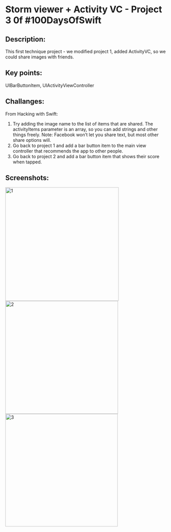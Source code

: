 # Storm viewer + Activity VC - Project 3 0f #100DaysOfSwift

## Description:
This first technique project - we modified project 1, added ActivityVC, so we could share images with friends.

## Key points:
UIBarButtonItem, UIActivityViewController

## Challanges:
From Hacking with Swift:

1. Try adding the image name to the list of items that are shared. The activityItems parameter is an array, so you can add strings and other things freely. Note: Facebook won’t let you share text, but most other share options will.
2. Go back to project 1 and add a bar button item to the main view controller that recommends the app to other people.
3. Go back to project 2 and add a bar button item that shows their score when tapped.


## Screenshots:

<img width="355" alt="1" src="https://github.com/AleksandraSRB/100DaysOfSwift/assets/94380380/d4bcb16c-398e-4360-92ab-158cf6c28a55">

<img width="353" alt="2" src="https://github.com/AleksandraSRB/100DaysOfSwift/assets/94380380/2bc80cfb-4f6d-48ff-9541-961525a5cb43">

<img width="352" alt="3" src="https://github.com/AleksandraSRB/100DaysOfSwift/assets/94380380/baa45231-d3a1-405d-aa69-67901e1e02c2">
